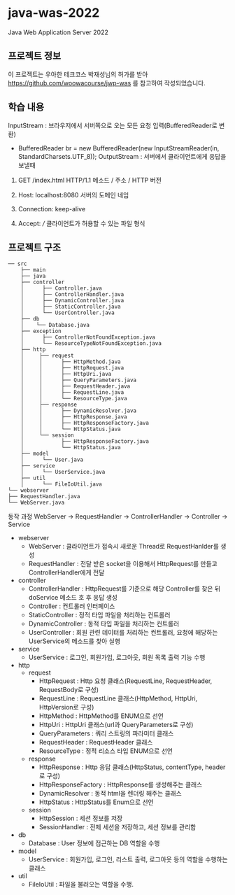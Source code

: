 # java-was-2022
Java Web Application Server 2022


## 프로젝트 정보 

이 프로젝트는 우아한 테크코스 박재성님의 허가를 받아 https://github.com/woowacourse/jwp-was 
를 참고하여 작성되었습니다.

## 학습 내용
InputStream : 브라우저에서 서버쪽으로 오는 모든 요청 입력(BufferedReader로 변환)
- BufferedReader br = new BufferedReader(new InputStreamReader(in, StandardCharsets.UTF_8));
OutputStream : 서버에서 클라이언트에게 응답을 보낼때 

1. GET /index.html HTTP/1.1
   메소드 / 주소 / HTTP 버전

2. Host: localhost:8080
   서버의 도메인 네임

3. Connection: keep-alive
   
4. Accept: */*
   클라이언트가 허용할 수 있는 파일 형식

## 프로젝트 구조
```
── src
    ├── main
    ├── java
    ├── controller
    │      ├── Controller.java
    │      ├── ControllerHandler.java
    │      ├── DynamicController.java
    │      ├── StaticController.java
    │      └── UserController.java
    ├── db
    │    └── Database.java
    ├── exception
    │      ├── ControllerNotFoundException.java
    │      └── ResourceTypeNotFoundException.java
    ├── http
    │     ├── request
    │     │      ├── HttpMethod.java
    │     │      ├── HttpRequest.java
    │     │      ├── HttpUri.java
    │     │      ├── QueryParameters.java
    │     │      ├── RequestHeader.java
    │     │      ├── RequestLine.java
    │     │      └── ResourceType.java
    │     ├── response
    │     │      ├── DynamicResolver.java
    │     │      ├── HttpResponse.java
    │     │      ├── HttpResponseFactory.java
    │     │      └── HttpStatus.java
    │     └── session  
    │            ├── HttpResponseFactory.java
    │            └── HttpStatus.java
    ├── model
    │      └── User.java
    ├── service
    │      └── UserService.java
    ├── util
    │      └── FileIoUtil.java
└── webserver
├── RequestHandler.java
└── WebServer.java
```

동작 과정
WebServer -> RequestHandler -> ControllerHandler -> Controller -> Service

- webserver
   - WebServer : 클라이언트가 접속시 새로운 Thread로 RequestHanlder를 생성
   - RequestHandler : 전달 받은 socket을 이용해서 HttpRequest를 만들고 ControllerHandler에게 전달
- controller
   - ControllerHandler : HttpRequest를 기준으로 해당 Controller를 찾은 뒤 doService 메소드 호 후 응답 생성
   - Controller : 컨트롤러 인터페이스
   - StaticController : 정적 타입 파일을 처리하는 컨트롤러
   - DynamicController : 동적 타입 파일을 처리하는 컨트롤러
   - UserController : 회원 관련 데이터를 처리하는 컨트롤러, 요청에 해당하는 UserService의 메소드를 찾아 실행
- service
   - UserService : 로그인, 회원가입, 로그아웃, 회원 목록 출력 기능 수행
- http
   - request
      - HttpRequest : Http 요청 클래스(RequestLine, RequestHeader, RequestBody로 구성)
      - RequestLine : RequestLine 클래스(HttpMethod, HttpUri, HttpVersion로 구성)
      - HttpMethod : HttpMethod를 ENUM으로 선언
      - HttpUri : HttpUri 클래스(url과 QueryParameters로 구성)
      - QueryParameters : 쿼리 스트링의 파라미터 클래스
      - RequestHeader : RequestHeader 클래스
      - ResourceType : 정적 리소스 타입 ENUM으로 선언
   - response
      - HttpResponse : Http 응답 클래스(HttpStatus, contentType, header로 구성)
      - HttpResponseFactory : HttpResponse를 생성해주는 클래스
      - DynamicResolver : 동적 html을 렌더링 해주는 클래스
      - HttpStatus : HttpStatus를 Enum으로 선언
   - session
      - HttpSession : 세션 정보를 저장
      - SessionHandler : 전체 세션을 저장하고, 세션 정보를 관리함
- db
   - Database : User 정보에 접근하는 DB 역할을 수행
- model
   - UserService : 회원가입, 로그인, 리스트 출력, 로그아웃 등의 역할을 수행하는 클래스
- util
   - FileIoUtil : 파일을 불러오는 역할을 수행.